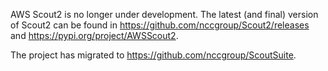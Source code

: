 AWS Scout2 is no longer under development. The latest (and final) version of Scout2 can be found in https://github.com/nccgroup/Scout2/releases and https://pypi.org/project/AWSScout2.

The project has migrated to https://github.com/nccgroup/ScoutSuite.
